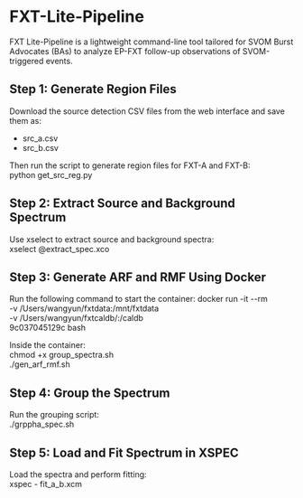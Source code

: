 # FXT-Lite-Pipeline
FXT Lite-Pipeline is a lightweight command-line tool tailored for SVOM Burst Advocates (BAs) to analyze EP-FXT follow-up observations of SVOM-triggered events.



Step 1: Generate Region Files
-----------------------------
Download the source detection CSV files from the web interface and save them as:

- src_a.csv
- src_b.csv

Then run the script to generate region files for FXT-A and FXT-B: \
    python get_src_reg.py

Step 2: Extract Source and Background Spectrum
---------------------------------------------
Use xselect to extract source and background spectra: \
    xselect @extract_spec.xco

Step 3: Generate ARF and RMF Using Docker
-----------------------------------------
Run the following command to start the container:
    docker run -it --rm \
        -v /Users/wangyun/fxtdata:/mnt/fxtdata \
        -v /Users/wangyun/fxtcaldb/:/caldb \
        9c037045129c bash

Inside the container: \
    chmod +x group_spectra.sh \
    ./gen_arf_rmf.sh

Step 4: Group the Spectrum
--------------------------
Run the grouping script: \
    ./grppha_spec.sh

Step 5: Load and Fit Spectrum in XSPEC
-------------------------------------
Load the spectra and perform fitting: \
    xspec - fit_a_b.xcm
